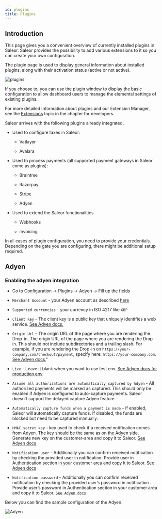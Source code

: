 ```yaml
---
id: plugins
title: Plugins
---
```


## Introduction

This page gives you a convenient overview of currently installed plugins in Saleor.
Saleor provides the possibility to add various extensions to it so you can create your own configuration.

The plugin page is used to display general information about installed plugins, along with their activation status (active or not active).

![plugins](/assets/dashboard-config/plugins1.JPG)

If you choose to, you can use the plugin window to display the basic configuration to allow dashboard users to manage the elemental settings of existing plugins.

For more detailed information about plugins and our Extension Manager, see the [Extensions](advanced/extensions.md) topic in the chapter for developers.

Saleor arrives with the following plugins already integrated.

- Used to configure taxes in Saleor:

  - Vatlayer

  - Avalara

- Used to process payments (all supported payment gateways in Saleor come as plugins):

  - Braintree

  - Razorpay

  - Stripe

  - Adyen

- Used to extend the Saleor functionalities
  
  - Webhooks

  - Invoicing

In all cases of plugin configuration, you need to provide your credentials. Depending on the gate you are configuring, there might be additional setup required.

## Adyen

### Enabling the adyen integration

- Go to Configuration -> Plugins -> Adyen -> Fill up the fields

- `Merchant Account` - your Adyen account as described [here](https://docs.adyen.com/checkout/get-started#step-1-sign-up-for-a-test-account)

- `Supported currencies` - your currency in ISO 4217 like `GBP`

- `Client Key` - The client key is a public key that uniquely identifies a web service. [See Adyen docs.](https://docs.adyen.com/user-management/client-side-authentication#get-your-client-key)

- `Origin Url` - The origin URL of the page where you are rendering the Drop-in. The origin URL of the page where you are rendering the Drop-in. This should not include subdirectories and a trailing slash. For example, if you are rendering the Drop-in on `https://your-company.com/checkout/payment`, specify here: `https://your-company.com`. [See Adyen docs.](https://docs.adyen.com/checkout/drop-in-web)"

- `Live` - Leave it blank when you want to use test env. [See Adyen docs for production env](https://docs.adyen.com/development-resources/live-endpoints)

- `Assume all authorizations are automatically captured by Adyen` - All authorized payments will be marked as captured. This should only be enabled if Adyen is configured to auto-capture payments. Saleor doesn’t support the delayed capture Adyen feature.

- `Automatically capture funds when a payment is made` - If enabled, Saleor will automatically capture funds. If disabled, the funds are blocked but need to be captured manually.

- `HMAC secret key` - key used to check if a received notification comes from Adyen. The key should be the same as on the Adyen side. Generate new key on the customer-area and copy it to Saleor. [See Adyen docs](https://docs.adyen.com/development-resources/webhooks#set-up-notifications-in-your-customer-area)

- `Notification user` - Additionally you can confirm received notification by checking the provided user in notification. Provide user in Authentication section in your customer area and copy it to Saleor. [See Adyen docs](https://docs.adyen.com/development-resources/webhooks#set-up-notifications-in-your-customer-area)

- `Notification password` - Additionally you can confirm received notification by checking the provided user’s password in notification . Provide user’s password in Authentication section in your customer area and copy it to Saleor. [`See Adyen docs`](https://docs.adyen.com/development-resources/webhooks#set-up-notifications-in-your-customer-area)


Below you can find the sample configuration of the Adyen.

![Adyen](/assets/dashboard-config/adyen_configuration.png)
